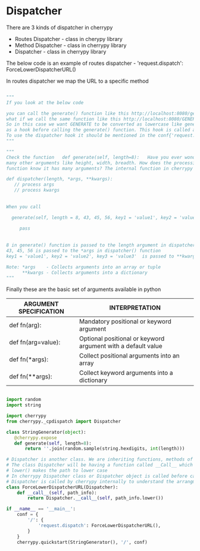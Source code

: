 # Dispatcher

There are 3 kinds of dispatcher in cherrypy

- Routes Dispatcher - class in cherypy library   
- Method Dispatcher - class in cherrypy library
- Dispatcher        - class in cherrypy library

The below code is an example of routes dispatcher - 'request.dispatch': ForceLowerDispatcherURL() 

In routes dispatcher we map the URL to a specific method

```python

"""
If you look at the below code

you can call the generate() function like this http://localhost:8080/generate?length=10
what if we call the same function like this http://localhost:8080/GENERATE?length=8  (GENERATE in capital letters).
So in this case we want GENERATE to be converted as lowercase like generate. So before invoking the URL /generate another function should be called
as a hook before calling the generate() function. This hook is called a dispatcher in cherrypy which is runs prior to running the generate() function.
To use the dispatcher hook it should be mentioned in the conf{'request.dispatch': ForceLowerDispatcherURL()}
"""

"""
Check the function   def generate(self, length=8):   Have you ever wondered how does this function gets processed? This function has a single argument which is length and what if it has 
many other arguments like height, width, breadth. How does the processing function understand that it has only a single argument and if there are many arguments how does the processing
function know it has many arguments? The internal function in cherrypy which processes the generate() function is called as dispatcher. An example of dispatcher() function can be shown like this

def dispatcher(length, *args, **kwargs):
   // process args
   // process kwargs
   
   
When you call 

  generate(self, length = 8, 43, 45, 56, key1 = 'value1', key2 = 'value2', key3 = 'value3'):
  
     pass
     
  
8 in generate() function is passed to the length argument in dispatcher() function 
43, 45, 56 is passed to the *args in dispatcher() function
key1 = 'value1', key2 = 'value2', key3 = 'value3'  is passed to **kwargs in dispatcher() function

Note: *args    - Collects arguments into an array or tuple
      **kwargs - Collects arguments into a dictionary
"""

```

Finally these are the basic set of arguments available in python



| ARGUMENT SPECIFICATION | INTERPRETATION                                               |
|------------------------|--------------------------------------------------------------|
| def fn(arg):           | Mandatory positional or keyword argument                     |
| def fn(arg=value):     | Optional positional or keyword argument with a default value |
| def fn(*args):         | Collect positional arguments into an array                   |
| def fn(**args):        | Collect keyword arguments into a dictionary                  |


```python

import random
import string

import cherrypy
from cherrypy._cpdispatch import Dispatcher

class StringGenerator(object):
   @cherrypy.expose
   def generate(self, length=8):
       return ''.join(random.sample(string.hexdigits, int(length)))

# Dispatcher is another class. We are inheriting functions, methods of Dispatcher in our custom class ForceLowerDispatcherURL.
# The class Dispatcher will be having a function called __Call__ which takes the parameter path_info. path_info contains the URL which the user enters in the browser i.e /generate
# lower() makes the path to lower case
# In cherrypy Dispatcher class or Dispatcher object is called before calling the page handler i.e dispatcher is called before calling the generate page handler.
# Dispatcher is called by cherrypy internally to understand the arrangment of handlers, to understand the config entried which are passed to every handler etc
class ForceLowerDispatcherURL(Dispatcher):
    def __call__(self, path_info):
        return Dispatcher.__call__(self, path_info.lower())

if __name__ == '__main__':
    conf = {
        '/': {
            'request.dispatch': ForceLowerDispatcherURL(),
        }
    }
    cherrypy.quickstart(StringGenerator(), '/', conf)
    
```